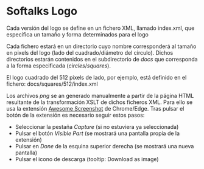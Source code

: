 # Softalks Logo
Cada versión del logo se define en un fichero XML, llamado index.xml, que especifica un tamaño y forma determinados para el logo

Cada fichero estará en un directorio cuyo nombre corresponderá al tamaño en pixels del logo (lado del cuadrado/diámetro del círculo). Dichos directorios estarán contenidos en el subdirectorio de *docs* que corresponda a la forma especificada (*circles*/*squares*). 

El logo cuadrado del 512 pixels de lado, por ejemplo, está definido en el fichero: docs/squares/512/index.xml

Los archivos *png* se an generado manualmente a partir de la página HTML resultante de la transformación XSLT de dichos ficheros XML. Para ello se usa la extensión [Awesome Screenshot](https://chrome.google.com/webstore/detail/awesome-screenshot-and-sc/nlipoenfbbikpbjkfpfillcgkoblgpmj) de Chrome/Edge. Tras pulsar el botón de la extensión es necesario seguir estos pasos:
- Seleccionar la pestaña *Capture* (si no estuviera ya seleccionada)
- Pulsar el botón *Visible Part* (se mostrará una pantalla propia de la extensión)
- Pulsar en *Done* de la esquina superior derecha (se mostrará una nueva pantalla)
- Pulsar el icono de descarga (tooltip: Download as image)
